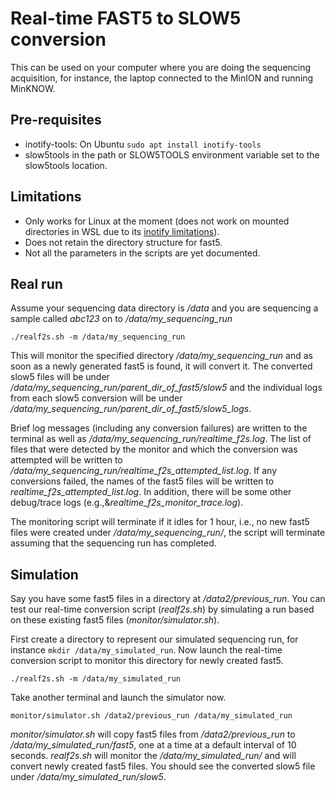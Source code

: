 # Real-time FAST5 to SLOW5 conversion

This can be used on your computer where you are doing the sequencing acquisition, for instance, the laptop connected to the MinION and running MinKNOW.

## Pre-requisites
- inotify-tools:  On Ubuntu `sudo apt install inotify-tools`
- slow5tools in the path or SLOW5TOOLS environment variable set to the slow5tools location.

## Limitations
- Only works for Linux at the moment (does not work on mounted directories in WSL due to its [inotify limitations](https://github.com/microsoft/WSL/issues/4739)).
- Does not retain the directory structure for fast5.
- Not all the parameters in the scripts are yet documented.

## Real run

Assume your sequencing data directory is */data* and you are sequencing a sample called *abc123* on to */data/my_sequencing_run*

```
./realf2s.sh -m /data/my_sequencing_run
```

This will monitor the specified directory */data/my_sequencing_run* and as soon as a newly generated fast5 is found, it will convert it. The converted slow5 files will be under */data/my_sequencing_run/parent_dir_of_fast5/slow5* and the individual logs from each slow5 conversion will be under */data/my_sequencing_run/parent_dir_of_fast5/slow5_logs*.

Brief log messages (including any conversion failures) are written to the terminal as well as */data/my_sequencing_run/realtime_f2s.log*. The list of files that were detected by the monitor and which the conversion was attempted will be written to */data/my_sequencing_run/realtime_f2s_attempted_list.log*. If any conversions failed, the names of the fast5 files will be written to *realtime_f2s_attempted_list.log*. In addition, there will be some other debug/trace logs (e.g.,&*realtime_f2s_monitor_trace.log*).

The monitoring script will terminate if it idles for 1 hour, i.e., no new fast5 files were created under */data/my_sequencing_run/*, the script will terminate assuming that the sequencing run has completed.



## Simulation

Say you have some fast5 files in a directory at */data2/previous_run*. You can test our real-time conversion script (*realf2s.sh*) by simulating a run based on these existing fast5 files (*monitor/simulator.sh*).

First create a directory to represent our simulated sequencing run, for instance `mkdir /data/my_simulated_run`.
Now launch the real-time conversion script to monitor this directory for newly created fast5.

```
./realf2s.sh -m /data/my_simulated_run
```

Take another terminal and launch the simulator now.
```
monitor/simulator.sh /data2/previous_run /data/my_simulated_run
```

*monitor/simulator.sh* will copy fast5 files from */data2/previous_run* to */data/my_simulated_run/fast5*, one at a time at a default interval of 10 seconds. *realf2s.sh* will monitor the */data/my_simulated_run/* and will convert newly created fast5 files. You should see the converted slow5 file under */data/my_simulated_run/slow5*.
